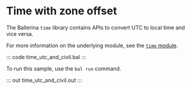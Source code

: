 # Time with zone offset

The Ballerina `time` library contains APIs to convert UTC to local time and vice versa.

For more information on the underlying module, see the [`time` module](https://docs.central.ballerina.io/ballerina/time/latest/).

::: code time_utc_and_civil.bal :::

To run this sample, use the `bal run` command.

::: out time_utc_and_civil.out :::